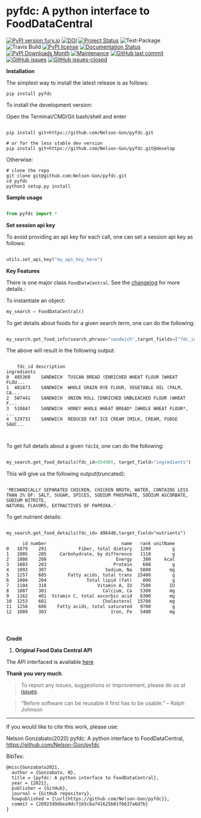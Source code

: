 # pyfdc: A python interface to FoodDataCentral
[![PyPI version fury.io](https://badge.fury.io/py/pyfdc.svg)](https://pypi.python.org/pypi/pyfdc/)
[![DOI](https://zenodo.org/badge/DOI/10.5281/zenodo.3764453.svg)](https://doi.org/10.5281/zenodo.3764453)
[![Project Status](http://www.repostatus.org/badges/latest/active.svg)](http://www.repostatus.org/#active) 
![Test-Package](https://github.com/Nelson-Gon/pyfdc/workflows/Test-Package/badge.svg)
![Travis Build](https://travis-ci.com/Nelson-Gon/pyfdc.svg?branch=master)
[![PyPI license](https://img.shields.io/pypi/l/pyfdc.svg)](https://pypi.python.org/pypi/pyfdc/)
[![Documentation Status](https://readthedocs.org/projects/pyfdc/badge/?version=latest)](https://pyfdc.readthedocs.io/en/latest/?badge=latest)
[![PyPI Downloads Month](https://img.shields.io/pypi/dm/pyfdc.svg)](https://pypi.python.org/pypi/pyfdc/)
[![Maintenance](https://img.shields.io/badge/Maintained%3F-yes-green.svg)](https://GitHub.com/Nelson-Gon/pyfdc/graphs/commit-activity)
[![GitHub last commit](https://img.shields.io/github/last-commit/Nelson-Gon/pyfdc.svg)](https://github.com/Nelson-Gon/pyfdc/commits/master)
[![GitHub issues](https://img.shields.io/github/issues/Nelson-Gon/pyfdc.svg)](https://GitHub.com/Nelson-Gon/pyfdc/issues/)
[![GitHub issues-closed](https://img.shields.io/github/issues-closed/Nelson-Gon/pyfdc.svg)](https://GitHub.com/Nelson-Gon/pyfdc/issues?q=is%3Aissue+is%3Aclosed)



**Installation**

The simplest way to install the latest release is as follows:

```shell
pip install pyfdc

```

To install the development version:


Open the Terminal/CMD/Git bash/shell and enter

```shell

pip install git+https://github.com/Nelson-Gon/pyfdc.git

# or for the less stable dev version
pip install git+https://github.com/Nelson-Gon/pyfdc.git@develop

```

Otherwise:

```shell
# clone the repo
git clone git@github.com:Nelson-Gon/pyfdc.git
cd pyfdc
python3 setup.py install

```



**Sample usage**

```python

from pyfdc import *

```

**Set session api key**

To avoid providing an api key for each call, one can set a session api key as follows:

```python

utils.set_api_key("my_api_key_here")


```


**Key Features**

There is one major class `FoodDataCentral`. 
See the [changelog](https://github.com/Nelson-Gon/pyfdc/blob/master/changelog.md) 
for more details.:

To instantiate an object:

```python
my_search = FoodDataCentral()
```

To get details about foods for a given search term, one can do the following:

```python

my_search.get_food_info(search_phrase="sandwich",target_fields=["fdc_id","description","ingredients"]).head()

```

The above will result in the following output:

```shell

    fdc_id description                                        ingredients
0  485360    SANDWICH  TUSCAN BREAD (ENRICHED WHEAT FLOUR [WHEAT FLOU...
1  481873    SANDWICH  WHOLE GRAIN RYE FLOUR, VEGETABLE OIL (PALM, CA...
2  507441    SANDWICH  ONION ROLL [ENRICHED UNBLEACHED FLOUR (WHEAT F...
3  510847    SANDWICH  HONEY WHOLE WHEAT BREAD* [WHOLE WHEAT FLOUR*, ...
4  529731    SANDWICH  REDUCED FAT ICE CREAM [MILK, CREAM, FUDGE SAUC...
 


```






To get full details about a given `fdcId`, one can do the following:

```python

my_search.get_food_details(fdc_id=504905, target_field="ingredients")

```

This will give us the following output(truncated):

```shell

'MECHANICALLY SEPARATED CHICKEN, CHICKEN BROTH, WATER, CONTAINS LESS THAN 2% OF: SALT, SUGAR, SPICES, SODIUM PHOSPHATE, SODIUM ASCORBATE, SODIUM NITRITE, 
NATURAL FLAVORS, EXTRACTIVES OF PAPRIKA.'

```

To get nutrient details:

```shell

my_search.get_food_details(fdc_id= 496446,target_field="nutrients")

      id number                            name   rank unitName
0   1079    291            Fiber, total dietary   1200        g
1   1005    205     Carbohydrate, by difference   1110        g
2   1008    208                          Energy    300     kcal
3   1003    203                         Protein    600        g
4   1093    307                      Sodium, Na   5800       mg
5   1257    605        Fatty acids, total trans  15400        g
6   1004    204               Total lipid (fat)    800        g
7   1104    318                   Vitamin A, IU   7500       IU
8   1087    301                     Calcium, Ca   5300       mg
9   1162    401  Vitamin C, total ascorbic acid   6300       mg
10  1253    601                     Cholesterol  15700       mg
11  1258    606    Fatty acids, total saturated   9700        g
12  1089    303                        Iron, Fe   5400       mg


  

```


**Credit**

1. **Original Food Data Central API**

The API interfaced is available [here](https://fdc.nal.usda.gov/api-guide.html)

**Thank you very much**. 

> To report any issues, suggestions or improvement, please do so 
at [issues](https://github.com/Nelson-Gon/pyfdc/issues). 

> “Before software can be reusable it first has to be usable.” – Ralph Johnson

---

If you would like to cite this work, please use:

Nelson Gonzabato(2020) pyfdc: A python interface to FoodDataCentral, https://github.com/Nelson-Gon/pyfdc

BibTex:

```shell
@misc{Gonzabato2021,
  author = {Gonzabato, N},
  title = {pyfdc: A python interface to FoodDataCentral},
  year = {2021},
  publisher = {GitHub},
  journal = {GitHub repository},
  howpublished = {\url{https://github.com/Nelson-Gon/pyfdc}},
  commit = {20923d9dbea9dcf1b5cba741625b01f6637a6d7b}
} 
```